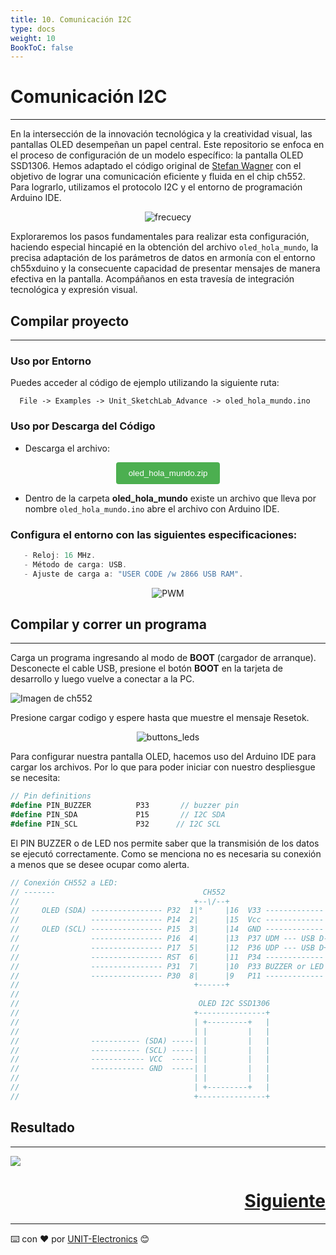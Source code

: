 ```yaml
---
title: 10. Comunicación I2C
type: docs
weight: 10
BookToC: false
---
```


# Comunicación I2C
---
En la intersección de la innovación tecnológica y la creatividad visual, las pantallas OLED desempeñan un papel central. Este repositorio se enfoca en el proceso de configuración de un modelo específico: la pantalla OLED SSD1306. Hemos adaptado el código original de [Stefan Wagner](https://github.com/wagiminator) con el objetivo de lograr una comunicación eficiente y fluida en el chip ch552. Para lograrlo, utilizamos el protocolo I2C y el entorno de programación Arduino IDE.



<p align="center">
    <img src="/docs/10-Comunicacion_I2C/images/oled.png" alt="frecuecy">
</p>

Exploraremos los pasos fundamentales para realizar esta configuración, haciendo especial hincapié en la obtención del archivo `oled_hola_mundo`, la precisa adaptación de los parámetros de datos en armonía con el entorno ch55xduino y la consecuente capacidad de presentar mensajes de manera efectiva en la pantalla. Acompáñanos en esta travesía de integración tecnológica y expresión visual.



## Compilar proyecto
---

### Uso por Entorno

Puedes acceder al código de ejemplo utilizando la siguiente ruta:
```arduino
  File -> Examples -> Unit_SketchLab_Advance -> oled_hola_mundo.ino
```

### Uso por Descarga del Código


- Descarga el archivo:

<div style="text-align: center;">
    <a href="/docs/10-Comunicacion_I2C/code/oled_hola_mundo.zip" download="oled_hola_mundo.zip">
        <button style="background-color: #4CAF50; color: white; padding: 10px 20px; border: none; border-radius: 4px; cursor: pointer;">
           oled_hola_mundo.zip
        </button>
    </a>
</div>

- Dentro de la carpeta **oled_hola_mundo** existe un archivo que lleva por nombre `oled_hola_mundo.ino` abre el archivo con Arduino IDE.

### Configura el entorno con las siguientes especificaciones:
```c
   - Reloj: 16 MHz.
   - Método de carga: USB.
   - Ajuste de carga a: "USER CODE /w 2866 USB RAM".

```
<div style="text-align: center;">
  <img src="/docs/9-Controlador_pwm/images/pwm1.png" alt="PWM" />
</div>

## Compilar y correr un programa
---

Carga un programa ingresando al modo de <strong>BOOT</strong> (cargador de arranque). Desconecte el cable USB, presione el botón <strong>BOOT</strong> en la tarjeta de desarrollo y luego vuelve a conectar a la PC.

<img src="/docs/3-Compilador_mcs51/images/pc_ch.png" alt="Imagen de ch552">

Presione cargar codigo y espere hasta que muestre el mensaje Resetok.
<p align="center">
    <img src="/docs/3-Compilador_mcs51/images/ruin.png" alt="buttons_leds">
</p>





Para configurar nuestra pantalla OLED, hacemos uso del Arduino IDE para cargar los archivos. Por lo que para poder iniciar con nuestro despliesgue se necesita:





```c#
// Pin definitions
#define PIN_BUZZER          P33       // buzzer pin
#define PIN_SDA             P15       // I2C SDA
#define PIN_SCL             P32      // I2C SCL
```


El PIN BUZZER o de LED nos permite saber que la transmisión de los datos se ejecutó correctamente. Como se menciona no es necesaria su conexión a menos que se desee ocupar como alerta.

 


```js
// Conexión CH552 a LED:
// -------                                 CH552
//                                       +--\/--+
//     OLED (SDA) ---------------- P32  1|°     |16  V33 -------------
//                ---------------- P14  2|      |15  Vcc -------------
//     OLED (SCL) ---------------- P15  3|      |14  GND -------------
//                ---------------- P16  4|      |13  P37 UDM --- USB D-
//                ---------------- P17  5|      |12  P36 UDP --- USB D+
//                ---------------- RST  6|      |11  P34 -------------
//                ---------------- P31  7|      |10  P33 BUZZER or LED
//                ---------------- P30  8|      |9   P11 -------------
//                                       +------+
//                                          
//                                        OLED I2C SSD1306
//                                       +---------------+
//                                       | +---------+   |
//                                       | |         |   |
//                ----------- (SDA) -----| |         |   |
//                ----------- (SCL) -----| |         |   |
//                ------------ VCC  -----| |         |   |
//                ------------ GND  -----| |         |   |
//                                       | |         |   |
//                                       | +---------+   |
//                                       +---------------+
```



## Resultado
---

![](/docs/10-Comunicacion_I2C/images/oled2.png)


<div style="text-align: right">
    <h1><a href="/docs/11-comunicacion_neopixels/">Siguiente</a></h>
</div>



---
⌨️ con ❤️ por [UNIT-Electronics](https://github.com/UNIT-Electronics) 😊